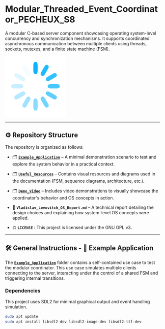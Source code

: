 # Modular_Threaded_Event_Coordinator_PECHEUX_S8

A modular C-based server component showcasing operating system-level concurrency and synchronization mechanisms. It supports coordinated asynchronous communication between multiple clients using threads, sockets, mutexes, and a finite state machine (FSM).

![Readme illustration](./Useful_Resources/Images_ReadME/Read_ME_0.png.gif)

---

## ⚙️ Repository Structure

The repository is organized as follows:

+ 🗂️ **[`Example_Application`](./Example_Application)** – A minimal demonstration scenario to test and explore the system behavior in a practical context.

+ 🗂️ **[`Useful_Resources`](./Useful_Resources)** – Contains visual resources and diagrams used in the documentation (FSM, sequence diagrams, architecture, etc.).

+ 🗂️ **[`Demo_Video`](./Demo_Video)** – Includes video demonstrations to visually showcase the coordinator's behavior and OS concepts in action.

+ 📄 **`Vladislav_Levovitch_OS_Report.md`** – A technical report detailing the design choices and explaining how system-level OS concepts were applied.

+ ⚖️​ **`LICENSE`** : This project is licensed under the GNU GPL v3.


---

## 🛠️ General Instructions - 🧪 Example Application

The **[`Example_Application`](./Example_Application)** folder contains a self-contained use case to test the modular coordinator. This use case simulates multiple clients connecting to the server, interacting under the control of a shared FSM and triggering internal transitions.

### Dependencies
This project uses SDL2 for minimal graphical output and event handling simulation.

```bash
sudo apt update
sudo apt install libsdl2-dev libsdl2-image-dev libsdl2-ttf-dev
